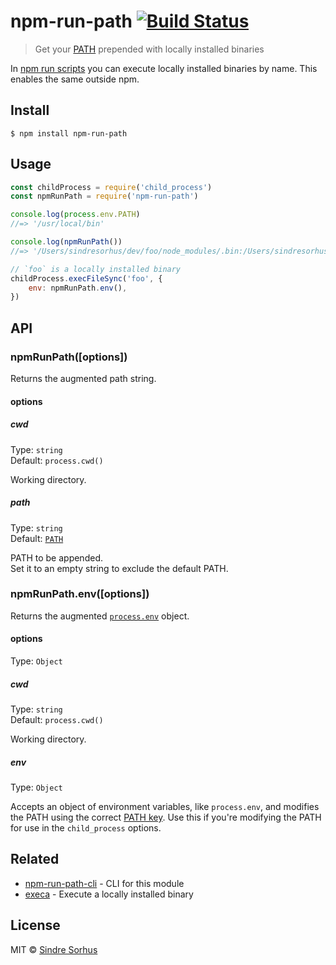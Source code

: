 # npm-run-path [![Build Status](https://travis-ci.org/sindresorhus/npm-run-path.svg?branch=master)](https://travis-ci.org/sindresorhus/npm-run-path)

> Get your [PATH](<https://en.wikipedia.org/wiki/PATH_(variable)>) prepended with locally installed binaries

In [npm run scripts](https://docs.npmjs.com/cli/run-script) you can execute locally installed binaries by name. This enables the same outside npm.

## Install

```
$ npm install npm-run-path
```

## Usage

```js
const childProcess = require('child_process')
const npmRunPath = require('npm-run-path')

console.log(process.env.PATH)
//=> '/usr/local/bin'

console.log(npmRunPath())
//=> '/Users/sindresorhus/dev/foo/node_modules/.bin:/Users/sindresorhus/dev/node_modules/.bin:/Users/sindresorhus/node_modules/.bin:/Users/node_modules/.bin:/node_modules/.bin:/usr/local/bin'

// `foo` is a locally installed binary
childProcess.execFileSync('foo', {
    env: npmRunPath.env(),
})
```

## API

### npmRunPath([options])

Returns the augmented path string.

#### options

##### cwd

Type: `string`<br>
Default: `process.cwd()`

Working directory.

##### path

Type: `string`<br>
Default: [`PATH`](https://github.com/sindresorhus/path-key)

PATH to be appended.<br>
Set it to an empty string to exclude the default PATH.

### npmRunPath.env([options])

Returns the augmented [`process.env`](https://nodejs.org/api/process.html#process_process_env) object.

#### options

Type: `Object`

##### cwd

Type: `string`<br>
Default: `process.cwd()`

Working directory.

##### env

Type: `Object`

Accepts an object of environment variables, like `process.env`, and modifies the PATH using the correct [PATH key](https://github.com/sindresorhus/path-key). Use this if you're modifying the PATH for use in the `child_process` options.

## Related

-   [npm-run-path-cli](https://github.com/sindresorhus/npm-run-path-cli) - CLI for this module
-   [execa](https://github.com/sindresorhus/execa) - Execute a locally installed binary

## License

MIT © [Sindre Sorhus](https://sindresorhus.com)
